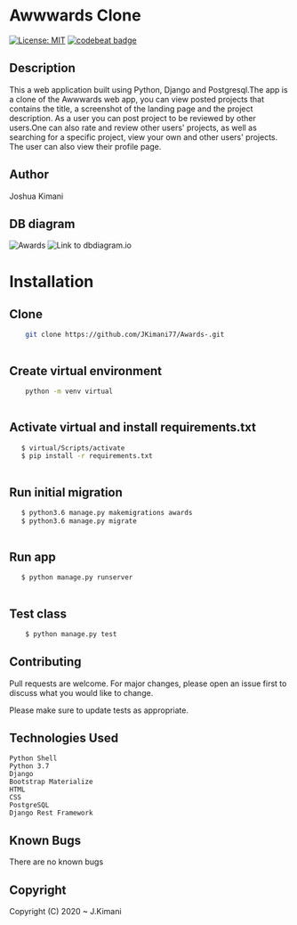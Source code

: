 # Awwwards Clone
[![License: MIT]()](LICENSE)
[![codebeat badge]()]()

## Description
This a web application built using Python, Django and Postgresql.The app is a clone  of the Awwwards web app, you can view posted projects that contains the title, a screenshot of the landing page and the project description. As a user you can post project to be reviewed by other users.One can also rate and review other users' projects, as well as searching for a specific project, view your own and other users' projects. The user can also view their profile page.


## Author

Joshua Kimani


## DB diagram
![Awards]()
![Link to dbdiagram.io](https://dbdiagram.io/d/5e6d2c634495b02c3b883ee2)




# Installation

## Clone
    
```bash
    git clone https://github.com/JKimani77/Awards-.git
    
```
##  Create virtual environment
```bash
    python -m venv virtual
    
```
## Activate virtual and install requirements.txt
```bash
   $ virtual/Scripts/activate
   $ pip install -r requirements.txt
    
```
## Run initial migration
```bash
   $ python3.6 manage.py makemigrations awards
   $ python3.6 manage.py migrate
    
```


## Run app
```bash
   $ python manage.py runserver
    
```

## Test class

```bash
    $ python manage.py test
```


## Contributing

Pull requests are welcome. For major changes, please open an issue first to discuss what you would like to change.

Please make sure to update tests as appropriate.

## Technologies Used
    Python Shell
    Python 3.7
    Django
    Bootstrap Materialize
    HTML
    CSS
    PostgreSQL
    Django Rest Framework


## Known Bugs

There are no known bugs

## Copyright
Copyright (C) 2020 ~ J.Kimani

